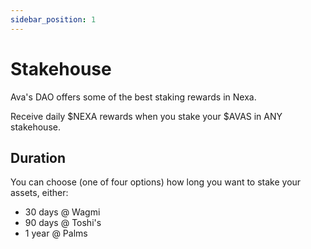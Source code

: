 ```yaml
---
sidebar_position: 1
---
```


# Stakehouse

Ava's DAO offers some of the best staking rewards in Nexa.

Receive daily $NEXA rewards when you stake your $AVAS in ANY stakehouse.


## Duration

You can choose (one of four options) how long you want to stake your assets, either:
- 30 days @ Wagmi
- 90 days @ Toshi's
- 1 year @ Palms
